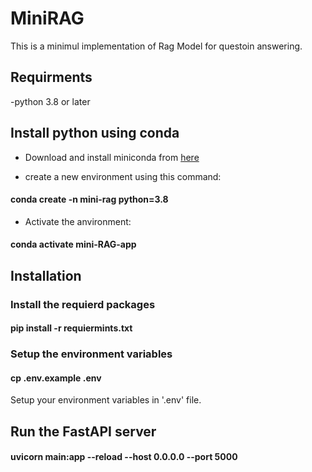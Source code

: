 # MiniRAG

This is a minimul implementation of Rag Model for  questoin answering.

## Requirments

-python 3.8 or later

## Install python using conda

- Download and install miniconda from [here](https://docs.anaconda.com/free/miniconda/miniconda-install/)

- create a new environment using this command:


#### conda create -n mini-rag python=3.8

- Activate the anvironment:

#### conda activate mini-RAG-app


## Installation

### Install the requierd packages
#### pip install -r requiermints.txt

### Setup the environment variables
#### cp .env.example .env

Setup your environment variables in '.env' file.

## Run the FastAPI server

#### uvicorn main:app --reload --host 0.0.0.0 --port 5000